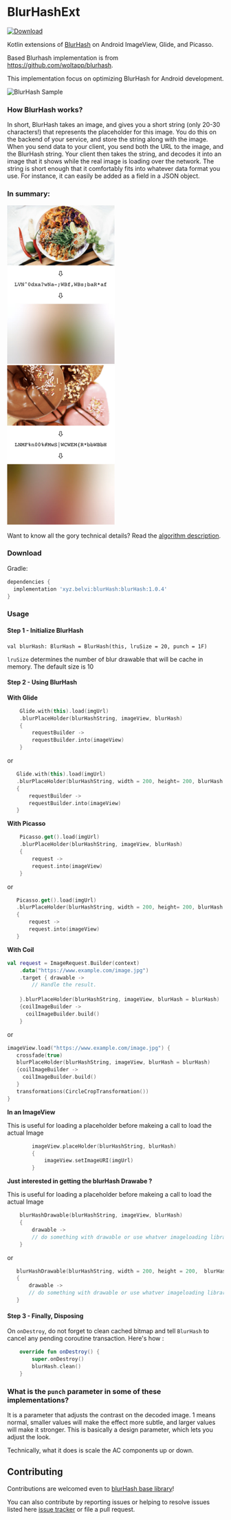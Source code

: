 # BlurHashExt

[ ![Download](https://api.bintray.com/packages/kingsmentor/maven/blurHash/images/download.svg) ](https://bintray.com/kingsmentor/maven/blurHash/_latestVersion)

Kotlin extensions of [BlurHash](https://blurha.sh/) on Android ImageView, Glide, and Picasso.

Based Blurhash implementation is from https://github.com/woltapp/blurhash. 

This implementation focus on optimizing BlurHash for Android development.

![BlurHash Sample](https://github.com/KingsMentor/BlurHashExt/blob/master/Media/sample.gif)

### How BlurHash works?


In short, BlurHash takes an image, and gives you a short string (only 20-30 characters!) that represents the placeholder for this image. You do this on the backend of your service, and store the string along with the image. When you send data to your client, you send both the URL to the image, and the BlurHash string. Your client then takes the string, and decodes it into an image that it shows while the real image is loading over the network. The string is short enough that it comfortably fits into whatever data format you use. For instance, it can easily be added as a field in a JSON object.

### In summary:

<img src="Media/HowItWorks1.jpg" width="250">&nbsp;&nbsp;&nbsp;<img src="Media/HowItWorks2.jpg" width="250">

Want to know all the gory technical details? Read the [algorithm description](Algorithm.md).


### Download

Gradle:
```gradle
dependencies {
  implementation 'xyz.belvi:blurHash:blurHash:1.0.4'
}
```

### Usage

#### Step 1 - Initialize BlurHash

`val blurHash: BlurHash = BlurHash(this, lruSize = 20, punch = 1F)`

`lruSize` determines the number of blur drawable that will be cache in memory. The default size is 10

#### Step 2 - Using BlurHash

**With Glide**
```kotlin
    Glide.with(this).load(imgUrl)
    .blurPlaceHolder(blurHashString, imageView, blurHash)
    {
        requestBuilder ->
        requestBuilder.into(imageView)
    }
 ```
 
 or
 
 ```kotlin
    Glide.with(this).load(imgUrl)
    .blurPlaceHolder(blurHashString, width = 200, height= 200, blurHash = blurHash)
    {
        requestBuilder ->
        requestBuilder.into(imageView)
    }
 ```
 
 
**With Picasso**
```kotlin
    Picasso.get().load(imgUrl)
    .blurPlaceHolder(blurHashString, imageView, blurHash)
    {
        request ->
        request.into(imageView)
    }
 ```
 
 or
 
 ```kotlin
    Picasso.get().load(imgUrl)
    .blurPlaceHolder(blurHashString, width = 200, height= 200, blurHash = blurHash)
    {
        request ->
        request.into(imageView)
    }
 ```
 
  
**With Coil**
```kotlin
val request = ImageRequest.Builder(context)
    .data("https://www.example.com/image.jpg")
    .target { drawable ->
        // Handle the result.
        
    }.blurPlaceHolder(blurHashString, imageView, blurHash = blurHash)
    {coilImageBuilder ->
      coilImageBuilder.build()
    }
 ```
 
 or
 
 ```kotlin
imageView.load("https://www.example.com/image.jpg") {
    crossfade(true)
    blurPlaceHolder(blurHashString, imageView, blurHash = blurHash)
    {coilImageBuilder ->
      coilImageBuilder.build()
    }
    transformations(CircleCropTransformation())
}
 ```
 
**In an ImageView**

This is useful for loading a placeholder before makeing a call to load the actual Image
```kotlin
        imageView.placeHolder(blurHashString, blurHash)
        {
            imageView.setImageURI(imgUrl)
        }
 ```
 
  
**Just interested in getting the blurHash Drawabe ?**

This is useful for loading a placeholder before makeing a call to load the actual Image

```kotlin
    blurHashDrawable(blurHashString, imageView, blurHash)
    {
        drawable ->
        // do something with drawable or use whatver imageloading library you want. blurDrawable is ready to be used as error image or placeholder
    }
 ```
 
 or
 
 ```kotlin
    blurHashDrawable(blurHashString, width = 200, height = 200,  blurHash)
    {
        drawable ->
        // do something with drawable or use whatver imageloading library you want. blurDrawable is ready to be used as error image or placeholder
    }
 ```
 
 #### Step 3 - Finally, Disposing
 
On `onDestroy`, do not forget to clean cached bitmap and tell  `BlurHash` to cancel any pending coroutine transaction. Here's how :

```kotlin
    override fun onDestroy() {
        super.onDestroy()
        blurHash.clean()
    }
```

### What is the `punch` parameter in some of these implementations?

It is a parameter that adjusts the contrast on the decoded image. 1 means normal, smaller values will make the effect more subtle,
and larger values will make it stronger. This is basically a design parameter, which lets you adjust the look.

Technically, what it does is scale the AC components up or down.


## Contributing

Contributions are welcomed even to [blurHash base library](https://github.com/woltapp/blurhash/)! 

You can also contribute by reporting issues or helping to resolve issues listed here [issue tracker](https://github.com/kingsmentor/blurhash/issues) or 
file a pull request.
